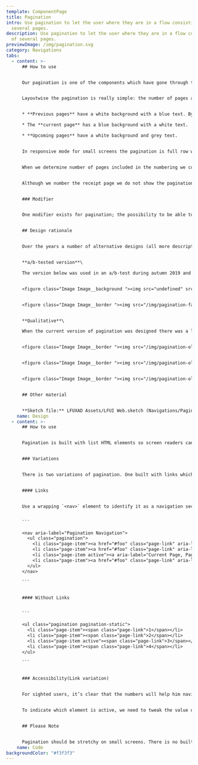 ```yaml
---
template: ComponentPage
title: Pagination
intro: Use pagination to let the user where they are in a flow consisting of
  several pages.
description: Use pagination to let the user where they are in a flow consisting
  of several pages.
previewImage: /img/pagination.svg
category: Navigations
tabs:
  - content: >-
      ## How to use


      Our pagination is one of the components which have gone through the most design iterations and discussions. Please refer to [Design rationale](#design-rationale) below for why this particular design has triumphed over alternatives.


      Layoutwise the pagination is really simple: the number of pages available is listed with a visible number for each page. The styling of the numbering depends on where in the flow the user is:


      * **Previous pages** have a white background with a blue text. By default the page number is clickable and lets the user return to that specific page. On hover the number is underlined.

      * The **current page** has a blue background with a white text.

      * **Upcoming pages** have a white background and grey text.


      In responsive mode for small screens the pagination is full row width.


      When we determine number of pages included in the numbering we count the number of pages from the start of the service, including the receipt if such exists. We do however not include "intro-pages" on which the user submits initial data needed for the service (this as there are often many ways to enter such a service, and the most common way is usually as part of a product page on lansforsakringar.se).


      Although we number the receipt page we do not show the pagination on the receipt page. This is as a pagination here wouldn't provide any value to the user, as they've finished the flow and wouldn't be able to go backwards in the flow as the data has been submitted.


      ### Modifier


      One modifier exists for pagination; the possibility to be able to navigate to a previous page can be turned off if it could cause more problems than benefits for the user to navigate back. For example, it is used in such a way in flows where the user has to identify/sign with BankID in the middle of a flow (which in turn should be avoided if possible, but that isn't always possible for architectural or security reasons).


      ## Design rationale


      Over the years a number of alternative designs (all more descriptive) have been tested in both qualitative and quantitive tests. To the surprise of many the scaled down version in use has outperformed the more descriptive versions in all tests. Below are two examples of alternative versions which have been tested, and failed.


      **a/b-tested version**\

      The version below was used in an a/b-test during autumn 2019 and resulted in a lower conversion rate than the pagination in use.


      <figure class="Image Image__background "><img src="undefined" srcset="undefined 2x" alt=""><figcaption><div class="Image__caption"></div></figcaption></figure>


      <figure class="Image Image__border "><img src="/img/pagination-failed-ab.jpg" srcset="/img/pagination-failed-ab.jpg 2x" alt="Example of a pagination which was a/b-tested against the current one and lost"><figcaption><div class="Image__caption"></div></figcaption></figure>


      **Qualitative**\

      When the current version of pagination was designed there was a lot of discussion in the design team as whether to use it or a more explanatory version. A number of sketches of different alternatives were tested, and the current design was chosen as the winner after a number of discussions and user tests. 


      <figure class="Image Image__border "><img src="/img/pagination-old.jpg" srcset="/img/pagination-old.jpg 2x" alt=""><figcaption><div class="Image__caption">Old version of pagination which didn't pass through user testing</div></figcaption></figure>


      <figure class="Image Image__border "><img src="/img/pagination-old-w-colour.jpg" srcset="/img/pagination-old-w-colour.jpg 2x" alt="Old version of pagination which didn't pass through user testing"><figcaption><div class="Image__caption">Old version of pagination which didn't pass through user testing</div></figcaption></figure>


      <figure class="Image Image__border "><img src="/img/pagination-old-number-and-label.jpg" srcset="/img/pagination-old-number-and-label.jpg 2x" alt="Old sketch of pagination with step number and label"><figcaption><div class="Image__caption">Old sketch of pagination with step number and label</div></figcaption></figure>


      ## Other material


      **Sketch file:** LFUXAD Assets/LFUI Web.sketch (Navigations/Pagination)
    name: Design
  - content: >-
      ## How to use


      Pagination is built with list HTML elements so screen readers can announce the number of available links. 


      ### Variations


      There is two variations of pagination. One built with links which you can navigate back in and one built without links which you can't navigate in. 


      #### Links


      Use a wrapping `<nav>` element to identify it as a navigation section to screen readers and other assistive technologies. n addition, as pages likely have more than one such navigation section, it’s advisable to provide a descriptive `aria-label` for the `<nav>` to reflect its purpose.


      ```

      <nav aria-label="Pagination Navigation">
        <ul class="pagination">
          <li class="page-item"><a href="#foo" class="page-link" aria-label="Goto Page 1">1</a></li>
          <li class="page-item"><a href="#foo" class="page-link" aria-label="Goto Page 1">2</a></li>
          <li class="page-item active"><a aria-label="Current Page, Page 3" href="#foo" class="page-link" aria-current="true">3</a></li>
          <li class="page-item"><a href="#foo" class="page-link" aria-label="Goto Page 4">4</a></li>
        </ul>
      </nav>

      ```


      #### Without Links


      ```

      <ul class="pagination pagination-static">
        <li class="page-item"><span class="page-link">1</span></li>
        <li class="page-item"><span class="page-link">2</span></li>
        <li class="page-item active"><span class="page-link">3</span></li>
        <li class="page-item"><span class="page-link">4</span></li>
      </ul>

      ```


      ### Accessibility(Link variation)


      For sighted users, it’s clear that the numbers will help him navigating different pages. But for an AT user, it’s completely different. By using `aria-label`, we can add a label to each link, so instead of hearing the screen reader saying `Link, 1` it will be `Link, Goto Page 1` . 


      To indicate which element is active, we need to tweak the value of `aria-label` by something like `Page 3, Current page` . Also, we will use `aria-current=true` for that.


      ## Please Note


      Pagination should be stretchy on small screens. There is no built in support in the component for that. However there is a class `pagination-sm-flex` you can add to make it work( see example at the top)
    name: Code
backgroundColor: "#f3f3f3"
---
```

